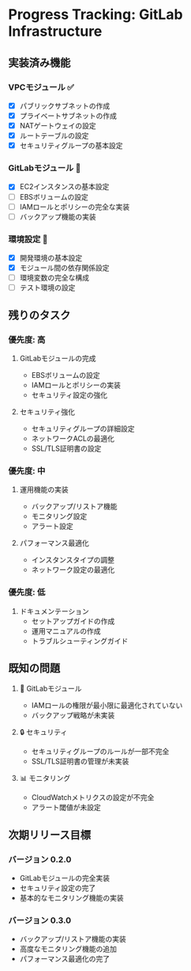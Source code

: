# Progress Tracking: GitLab Infrastructure

## 実装済み機能
### VPCモジュール ✅
- [x] パブリックサブネットの作成
- [x] プライベートサブネットの作成
- [x] NATゲートウェイの設定
- [x] ルートテーブルの設定
- [x] セキュリティグループの基本設定

### GitLabモジュール 🚧
- [x] EC2インスタンスの基本設定
- [ ] EBSボリュームの設定
- [ ] IAMロールとポリシーの完全な実装
- [ ] バックアップ機能の実装

### 環境設定 🚧
- [x] 開発環境の基本設定
- [x] モジュール間の依存関係設定
- [ ] 環境変数の完全な構成
- [ ] テスト環境の設定

## 残りのタスク
### 優先度: 高
1. GitLabモジュールの完成
   - EBSボリュームの設定
   - IAMロールとポリシーの実装
   - セキュリティ設定の強化

2. セキュリティ強化
   - セキュリティグループの詳細設定
   - ネットワークACLの最適化
   - SSL/TLS証明書の設定

### 優先度: 中
1. 運用機能の実装
   - バックアップ/リストア機能
   - モニタリング設定
   - アラート設定

2. パフォーマンス最適化
   - インスタンスタイプの調整
   - ネットワーク設定の最適化

### 優先度: 低
1. ドキュメンテーション
   - セットアップガイドの作成
   - 運用マニュアルの作成
   - トラブルシューティングガイド

## 既知の問題
1. 🐛 GitLabモジュール
   - IAMロールの権限が最小限に最適化されていない
   - バックアップ戦略が未実装

2. 🔒 セキュリティ
   - セキュリティグループのルールが一部不完全
   - SSL/TLS証明書の管理が未実装

3. 📊 モニタリング
   - CloudWatchメトリクスの設定が不完全
   - アラート閾値が未設定

## 次期リリース目標
### バージョン 0.2.0
- GitLabモジュールの完全実装
- セキュリティ設定の完了
- 基本的なモニタリング機能の実装

### バージョン 0.3.0
- バックアップ/リストア機能の実装
- 高度なモニタリング機能の追加
- パフォーマンス最適化の完了
